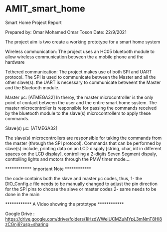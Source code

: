# AMIT_smart_home
Smart Home Project Report

Prepared by: Omar Mohamed Omar Toson 
Date: 22/9/2021

The project aim is two create a working prototype for a smart home system

Wireless communication: 
The project uses an HC05 bluetooth module to allow wireless communication between the a mobile phone and the hardware

Tethered communication:
The project makes use of both SPI and UART protocol. The SPI is used to communicate between the Master and all the other slave(s). the UART is necessary to communicate betweent the Master and the Bluetooth module. 

Master µc: [ATMEGA32]
In theroy, the master microcontroller is the only point of contact between the user and the entire smart home system. The master microcontroller is responsible for passing the commands received by the bluetooth module to the slave(s) microcontrollers to apply these commands.


Slave(s) µc: [ATMEGA32]

The slave(s) microcontrollers are responsible for taking the commands from the master (through the SPI protocol). Commands that can be performed by slave(s) include, printing data on an LCD dispaly [string, char, int in different spaces on the LCD display], controlling a 2-digits Seven Segment dispaly, conttolling lights and motors through the PMW timer mode.... 


************ Important Note ************

the code contains both the slave and master µc codes, thus, 
1- the DIO_Config.c file needs to be manually changed to adjust the pin direction for the SPI pins to choose the slave or master codes 
2- same needs to be done in the main

************ A Video showing the prototype ************

Google Drive :  https://drive.google.com/drive/folders/1iHzdWWelUCMZuMYpL3mNmT8Hl8zCGnj6?usp=sharing











